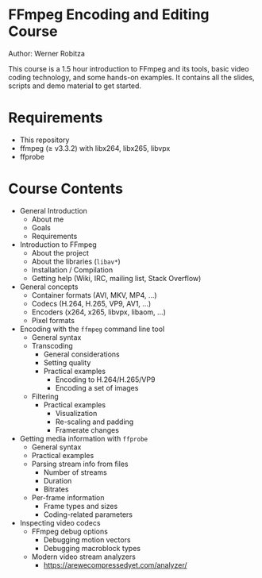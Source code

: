 # FFmpeg Encoding and Editing Course

Author: Werner Robitza

This course is a 1.5 hour introduction to FFmpeg and its tools, basic video coding technology, and some hands-on examples. It contains all the slides, scripts and demo material to get started.

# Requirements

- This repository
- ffmpeg (≥ v3.3.2) with libx264, libx265, libvpx
- ffprobe

# Course Contents

* General Introduction
    - About me
    - Goals
    - Requirements
* Introduction to FFmpeg
    - About the project
    - About the libraries (`libav*`)
    - Installation / Compilation
    - Getting help (Wiki, IRC, mailing list, Stack Overflow)
* General concepts
    - Container formats (AVI, MKV, MP4, …)
    - Codecs (H.264, H.265, VP9, AV1, …)
    - Encoders (x264, x265, libvpx, libaom, …)
    - Pixel formats
* Encoding with the `ffmpeg` command line tool
    - General syntax
    - Transcoding
        + General considerations
        + Setting quality
        + Practical examples
          * Encoding to H.264/H.265/VP9
          * Encoding a set of images
    - Filtering
        + Practical examples
            * Visualization
            * Re-scaling and padding
            * Framerate changes
* Getting media information with `ffprobe`
    - General syntax
    - Practical examples
    - Parsing stream info from files
        + Number of streams
        + Duration
        + Bitrates
    - Per-frame information
        + Frame types and sizes
        + Coding-related parameters
* Inspecting video codecs
    - FFmpeg debug options
        + Debugging motion vectors
        + Debugging macroblock types
    - Modern video stream analyzers
        + https://arewecompressedyet.com/analyzer/